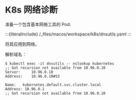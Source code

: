 # K8s 网络诊断

准备一个包含基本网络工具的 Pod:

:::{literalinclude} /_files/macos/workspace/k8s/dnsutils.yaml
:::

将其应用到网络。

解析域名：

```console
$ kubectl exec -it dnsutils -- nslookup kubernetes
;; Got recursion not available from 10.96.0.10
Server:     10.96.0.10
Address:    10.96.0.10#53

Name:   kubernetes.default.svc.cluster.local
Address: 10.96.0.1
;; Got recursion not available from 10.96.0.10
```
